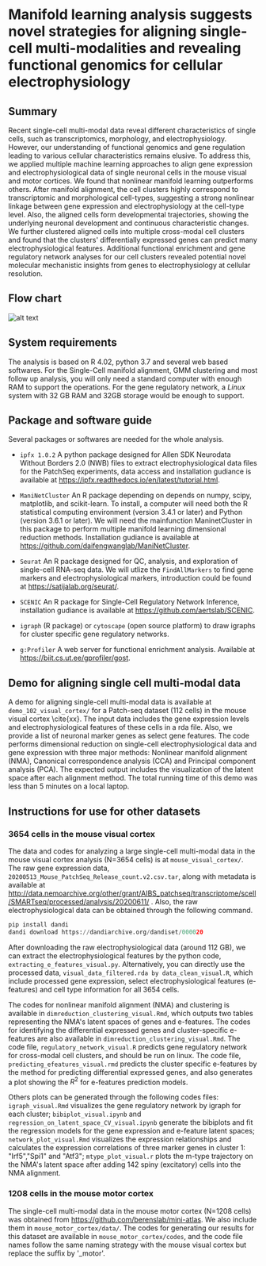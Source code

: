 # Manifold learning analysis suggests novel strategies for aligning single-cell multi-modalities and revealing functional genomics for cellular electrophysiology

## Summary
Recent single-cell multi-modal data reveal different characteristics of single cells, such as transcriptomics, morphology, and electrophysiology. However, our understanding of functional genomics and gene regulation leading to various cellular characteristics remains elusive. To address this, we applied multiple machine learning approaches to align gene expression and electrophysiological data of single neuronal cells in the mouse visual and motor cortices. We found that nonlinear manifold learning outperforms others. After manifold alignment, the cell clusters highly correspond to transcriptomic and morphological cell-types, suggesting a strong nonlinear linkage between gene expression and electrophysiology at the cell-type level. Also, the aligned cells form developmental trajectories, showing the underlying neuronal development and continuous characteristic changes. We further clustered aligned cells into multiple cross-modal cell clusters and found that the clusters' differentially expressed genes can predict many electrophysiological features. Additional functional enrichment and gene regulatory network analyses for our cell clusters revealed potential novel molecular mechanistic insights from genes to electrophysiology at cellular resolution. 

## Flow chart
![alt text](https://github.com/daifengwanglab/scMNC/blob/main/cover_figure.png)

## System requirements

The analysis is based on R 4.02, python 3.7 and several web based softwares. For the Single-Cell manifold alignment, GMM clustering and most follow up analysis, you will only need a standard computer with enough RAM to support the operations. For the gene regulatory network, a *Linux* system with 32 GB RAM and 32GB storage would be enough to support.

## Package and software guide

Several packages or softwares are needed for the whole analysis.

- `ipfx 1.0.2` A python package designed for Allen SDK Neurodata Without Borders 2.0 (NWB) files to extract electrophysiological data files for the PatchSeq experiments, data access and installation gudiance is available at https://ipfx.readthedocs.io/en/latest/tutorial.html.

- `ManiNetCluster` An R package depending on depends on numpy, scipy, matplotlib, and scikit-learn. To install, a computer will need both the R statistical computing environment (version 3.4.1 or later) and Python (version 3.6.1 or later). We will need the mainfunction ManinetCluster in this package to perform multiple manifold learning dimensional reduction methods. Installation gudiance is available at https://github.com/daifengwanglab/ManiNetCluster.

- `Seurat` An R package designed for QC, analysis, and exploration of single-cell RNA-seq data. We will utlize the `FindAllMarkers` to find gene markers and electrophysiological markers, introduction could be found at https://satijalab.org/seurat/. 

- `SCENIC` An R package for Single-Cell Regulatory Network Inference, installation gudiance is available at https://github.com/aertslab/SCENIC.

- `igraph` (R package) or `cytoscape` (open source platform) to draw igraphs for cluster specific gene regulatory networks.

- `g:Profiler` A web server for functional enrichment analysis. Available at https://biit.cs.ut.ee/gprofiler/gost.

## Demo for aligning single cell multi-modal data

A demo for aligning single-cell multi-modal data is available at `demo_102_visual_cortex/` for a Patch-seq dataset (112 cells) in the mouse visual cortex \cite{xx}. The input data includes the gene expression levels and electrophysiological features of these cells in a rda file. Also, we provide a list of neuronal marker genes as select gene features. The code performs dimensional reduction on single-cell electrophysiological data and gene expression with three major methods: Nonlinear manifold alignment (NMA), Canonical correspondence analysis (CCA) and Principal component analysis (PCA).  The expected output includes the visualization of the latent space after each alignment method. The total running time of this demo was less than 5 minutes on a local laptop.

## Instructions for use for other datasets

### 3654 cells in the mouse visual cortex

The data and codes for analyzing a large single-cell multi-modal data in the mouse visual cortex analysis (N=3654 cells) is at `mouse_visual_cortex/`. The raw gene expression data, `20200513_Mouse_PatchSeq_Release_count.v2.csv.tar`, along with metadata is available at http://data.nemoarchive.org/other/grant/AIBS_patchseq/transcriptome/scell/SMARTseq/processed/analysis/20200611/ . Also, the raw electrophysiological data can be obtained through the following command.

```python
pip install dandi
dandi download https://dandiarchive.org/dandiset/000020
```

After downloading the raw electrophysiological data (around 112 GB), we can extract the electrophysiological features by the python code, `extracting_e_features_visual.py`. Alternatively, you can directly use the processed data, `visual_data_filtered.rda by data_clean_visual.R`, which include processed gene expression, select electrophysiological features (e-features) and cell type information for all 3654 cells.

The codes for nonlinear manifold alignment (NMA) and clustering is available in `dimreduction_clustering_visual.Rmd`, which outputs two tables representing the NMA's latent spaces of genes and e-features. The codes for identifying the differential expressed genes and cluster-specific e-features are also available in `dimreduction_clustering_visual.Rmd`. The code file, `regulatory_network_visual.R` predicts gene regulatory network for cross-modal cell clusters, and should be run on linux. The code file, `predicting_efeatures_visual.rmd` predicts the cluster specific e-features by the method for predicting differential expressed genes, and also generates a plot showing the $R^2$ for e-features prediction models.

Others plots can be generated through the following codes files: `igraph_visual.Rmd` visualizes the gene regulatory network by igraph for each cluster; `bibiplot_visual.ipynb` and `regression_on_latent_space_CV_visual.ipynb` generate the bibiplots and fit the regression models for the gene expression and e-feature latent spaces; `network_plot_visual.Rmd` visualizes the expression relationships and calculates the expression correlations of three marker genes in cluster 1: "Irf5","Spi1" and "Atf3"; `mtype_plot_visual.r` plots the m-type trajectory on the NMA's latent space after adding 142 spiny (excitatory) cells into the NMA alignment.

### 1208 cells in the mouse motor cortex

The single-cell multi-modal data in the mouse motor cortex (N=1208 cells) was obtained from https://github.com/berenslab/mini-atlas. We also include them in `mouse_motor_cortex/data/`. The codes for generating our results for this dataset are available in `mouse_motor_cortex/codes`, and the code file names follow the same naming strategy with the mouse visual cortex but replace the suffix by '_motor'.

